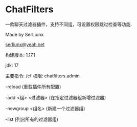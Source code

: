 # ChatFilters
一款聊天过滤器插件，支持不同组，可设置权限跳过检查等功能.

Made by SerLiunx

serliunx@yeah.net

构建版本: 1.17.1

jdk: 17

主要指令: 
/cf 权限: chatfilters.admin 

-reload (重载插件所有配置)

-add <组> <过滤器> (在指定过滤器组新增过滤器)

-newgroup <组名> (新建一个过滤器组)

-list (列出所有的过滤器组)


